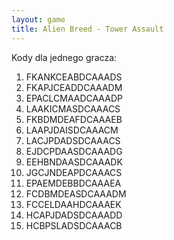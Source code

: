 ```yaml
---
layout: game
title: Alien Breed - Tower Assault
---
```


Kody dla jednego gracza:

 1.  FKANKCEABDCAAADS
 2.  FKAPJCEADDCAAADM
 3.  EPACLCMAADCAAADP
 4.  LAAKICMASDCAAACS
 5.  FKBDMDEAFDCAAAEB
 6.  LAAPJDAISDCAAACM
 7.  LACJPDADSDCAAACS
 8.  EJDCPDAASDCAAADG
 9.  EEHBNDAASDCAAADK
10.  JGCJNDEAPDCAAACS
11.  EPAEMDEBBDCAAAEA
12.  FCDBMDEASDCAAADM
13.  FCCELDAAHDCAAAEK
14.  HCAPJDADSDCAAADD
15.  HCBPSLADSDCAAACB
